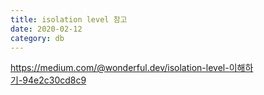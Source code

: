 ```yaml
---
title: isolation level 참고
date: 2020-02-12
category: db
---
```


https://medium.com/@wonderful.dev/isolation-level-이해하기-94e2c30cd8c9
